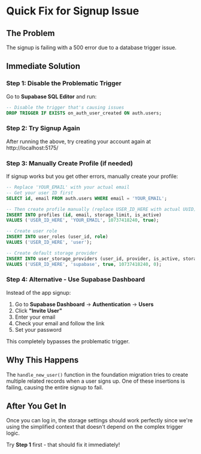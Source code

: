 # Quick Fix for Signup Issue

## The Problem
The signup is failing with a 500 error due to a database trigger issue.

## Immediate Solution

### Step 1: Disable the Problematic Trigger
Go to **Supabase SQL Editor** and run:

```sql
-- Disable the trigger that's causing issues
DROP TRIGGER IF EXISTS on_auth_user_created ON auth.users;
```

### Step 2: Try Signup Again
After running the above, try creating your account again at http://localhost:5175/

### Step 3: Manually Create Profile (if needed)
If signup works but you get other errors, manually create your profile:

```sql
-- Replace 'YOUR_EMAIL' with your actual email
-- Get your user ID first
SELECT id, email FROM auth.users WHERE email = 'YOUR_EMAIL';

-- Then create profile manually (replace USER_ID_HERE with actual UUID)
INSERT INTO profiles (id, email, storage_limit, is_active)
VALUES ('USER_ID_HERE', 'YOUR_EMAIL', 10737418240, true);

-- Create user role
INSERT INTO user_roles (user_id, role)
VALUES ('USER_ID_HERE', 'user');

-- Create default storage provider
INSERT INTO user_storage_providers (user_id, provider, is_active, storage_quota, storage_used)
VALUES ('USER_ID_HERE', 'supabase', true, 10737418240, 0);
```

### Step 4: Alternative - Use Supabase Dashboard
Instead of the app signup:
1. Go to **Supabase Dashboard** → **Authentication** → **Users**
2. Click **"Invite User"**
3. Enter your email
4. Check your email and follow the link
5. Set your password

This completely bypasses the problematic trigger.

## Why This Happens
The `handle_new_user()` function in the foundation migration tries to create multiple related records when a user signs up. One of these insertions is failing, causing the entire signup to fail.

## After You Get In
Once you can log in, the storage settings should work perfectly since we're using the simplified context that doesn't depend on the complex trigger logic.

Try **Step 1** first - that should fix it immediately!